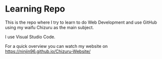 # Learning Repo
This is the repo where I try to learn to do Web Development and use GitHub using my waifu Chizuru as the main subject.

I use Visual Studio Code.

For a quick overview you can watch my website on https://ninjin96.github.io/Chizuru-Website/
